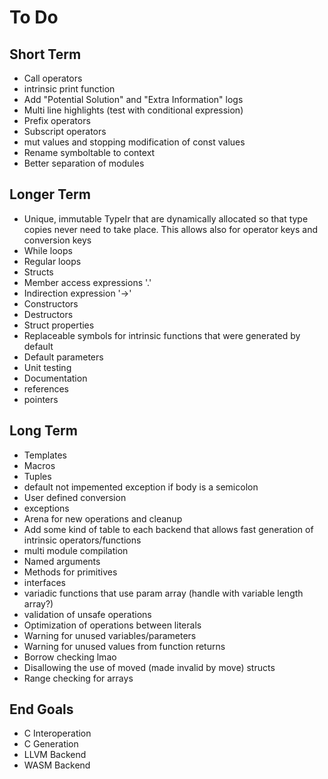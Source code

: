 # To Do

## Short Term
- Call operators
- intrinsic print function
- Add "Potential Solution" and "Extra Information" logs
- Multi line highlights (test with conditional expression)
- Prefix operators
- Subscript operators
- mut values and stopping modification of const values
- Rename symboltable to context
- Better separation of modules

## Longer Term
- Unique, immutable TypeIr that are dynamically allocated so that type copies never need to take place. This allows also for operator keys and conversion keys
- While loops
- Regular loops
- Structs
- Member access expressions '.'
- Indirection expression '->'
- Constructors
- Destructors
- Struct properties
- Replaceable symbols for intrinsic functions that were generated by default
- Default parameters
- Unit testing
- Documentation
- references
- pointers

## Long Term
- Templates
- Macros
- Tuples
- default not impemented exception if body is a semicolon
- User defined conversion
- exceptions
- Arena for new operations and cleanup
- Add some kind of table to each backend that allows fast generation of intrinsic operators/functions
- multi module compilation
- Named arguments
- Methods for primitives
- interfaces
- variadic functions that use param array (handle with variable length array?)
- validation of unsafe operations
- Optimization of operations between literals
- Warning for unused variables/parameters
- Warning for unused values from function returns
- Borrow checking lmao
- Disallowing the use of moved (made invalid by move) structs
- Range checking for arrays

## End Goals
- C Interoperation
- C Generation
- LLVM Backend
- WASM Backend
